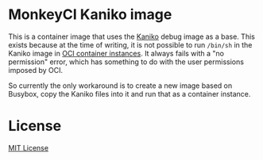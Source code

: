 # MonkeyCI Kaniko image

This is a container image that uses the [Kaniko](https://github.com/GoogleContainerTools/kaniko)
debug image as a base.  This exists because at the time of writing, it is not possible to run
`/bin/sh` in the Kaniko image in [OCI container instances](https://docs.oracle.com/en-us/iaas/Content/container-instances/home.htm).
It always fails with a "no permission" error, which has something to do with the user permissions
imposed by OCI.

So currently the only workaround is to create a new image based on Busybox, copy the Kaniko
files into it and run that as a container instance.

# License

[MIT License](LICENSE)